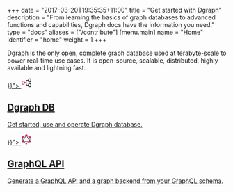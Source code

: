 +++
date = "2017-03-20T19:35:35+11:00"
title = "Get started with Dgraph"
description = "From learning the basics of graph databases to advanced functions and capabilities, Dgraph docs have the information you need."
type = "docs"
aliases = ["/contribute"]
[menu.main]
  name = "Home"
  identifier = "home"
  weight = 1
+++

<div class="container">
  <div class="landing">
    <div class="hero">
      <p>
         Dgraph is the only open, complete graph database used at terabyte-scale to power real-time use cases. It is open-source, scalable, distributed, highly available and lightning fast.
      </p>
      <!--p><b>Tip</b>: New to Dgraph? Take the <a href="https://dgraph.io/tour">Dgraph Tour</a> to run live queries in your browser. Then, try Dgraph as a <a href="https://cloud.dgraph.io">cloud service</a>, or <a href='/deploy/installation/'>download</a> Dgraph to deploy it yourself.</p-->
    </div>
    <div class="item">
      <a href="{{< relref "dgraph-overview.md">}}">
        <svg class="icon" xmlns="http://www.w3.org/2000/svg" width="24" height="24" viewBox="0 0 24 24" fill="none">
        <path d="M21.9995 14.6L21.9995 20.4C21.9995 20.7314 21.7309 21 21.3995 21L17.5995 21C17.2681 21 16.9995 20.7314 16.9995 20.4L16.9995 14.6C16.9995 14.2686 17.2681 14 17.5995 14L21.3995 14C21.7309 14 21.9995 14.2686 21.9995 14.6Z" stroke="#100C19" stroke-width="1.33333"/>
        <path d="M6.99951 9.1L6.99951 14.9C6.99951 15.2314 6.73088 15.5 6.39951 15.5L2.59951 15.5C2.26814 15.5 1.99951 15.2314 1.99951 14.9L1.99951 9.1C1.99951 8.76863 2.26814 8.5 2.59951 8.5L6.39951 8.5C6.73088 8.5 6.99951 8.76863 6.99951 9.1Z" stroke="#EF265A" stroke-width="1.33333"/>
        <path d="M21.9995 3.6L21.9995 9.4C21.9995 9.73137 21.7309 10 21.3995 10L17.5995 10C17.2681 10 16.9995 9.73137 16.9995 9.4L16.9995 3.6C16.9995 3.26863 17.2681 3 17.5995 3L21.3995 3C21.7309 3 21.9995 3.26863 21.9995 3.6Z" stroke="#100C19" stroke-width="1.33333"/>
        <path d="M16.9995 17.5L13.4995 17.5C12.3949 17.5 11.4995 16.6046 11.4995 15.5L11.4995 8.5C11.4995 7.3954 12.3949 6.5 13.4995 6.5L16.9995 6.5" stroke="#100C19" stroke-width="1.33333"/>
        <path d="M11.4995 12L6.99951 12" stroke="#100C19" stroke-width="1.33333"/></svg>
        <h2>Dgraph DB</h2>
        <p>
        Get started, use and operate Dgraph database.
        </p>
      </a>
    </div>
    <div class="item">
      <a  href="{{< relref "graphql/_index.md">}}">
        <svg class="icon" xmlns="http://www.w3.org/2000/svg" width="24" height="24" viewBox="0 0 24 24" fill="none">
          <path d="M2.52691 17.6612L3.37109 18.1592L12.7756 1.51639L11.9315 1.01839L2.52691 17.6612Z" fill="#100C19"/>
          <path d="M21.1509 16.332H2.3418V17.328H21.1509V16.332Z" fill="#100C19"/>
          <path d="M2.71302 16.8914L12.1211 22.4414L12.6085 21.5789L3.20042 16.0289L2.71302 16.8914Z" fill="#100C19"/>
          <path d="M10.8888 2.42656L20.2969 7.97656L20.7843 7.11403L11.3762 1.56403L10.8888 2.42656Z" fill="#100C19"/>
          <path d="M2.71181 7.11012L3.19922 7.97266L12.6073 2.42266L12.1199 1.56012L2.71181 7.11012Z" fill="#100C19"/>
          <path d="M10.7107 1.51639L20.1152 18.1592L20.9594 17.6612L11.5549 1.01839L10.7107 1.51639Z" fill="#100C19"/>
          <path d="M4.0627 6.44922H3.08789V17.5492H4.0627V6.44922Z" fill="#100C19"/>
          <path d="M20.4104 6.4502H19.4355V17.5502H20.4104V6.4502Z" fill="#100C19"/>
          <path d="M11.5235 21.2661L11.9492 22.0195L20.1317 17.1925L19.706 16.4391L11.5235 21.2661Z" fill="#100C19"/>
          <path d="M21.6995 17.874C21.1357 18.876 19.879 19.218 18.8984 18.642C17.9177 18.066 17.583 16.782 18.1467 15.78C18.7104 14.778 19.9671 14.436 20.9478 15.012C21.9344 15.594 22.2691 16.872 21.6995 17.874Z" fill="#EF265A"/>
          <path d="M5.34009 8.21973C4.77635 9.22173 3.51967 9.56373 2.53899 8.98773C1.55831 8.41173 1.22358 7.12773 1.78733 6.12573C2.35107 5.12373 3.60775 4.78173 4.58843 5.35773C5.56911 5.93973 5.90384 7.21773 5.34009 8.21973Z" fill="#EF265A"/>
          <path d="M1.79319 17.874C1.22944 16.872 1.56416 15.594 2.54485 15.012C3.52553 14.436 4.77634 14.778 5.34595 15.78C5.9097 16.782 5.57497 18.06 4.59429 18.642C3.60774 19.218 2.35693 18.876 1.79319 17.874Z" fill="#EF265A"/>
          <path d="M18.1545 8.21973C17.5908 7.21773 17.9255 5.93973 18.9062 5.35773C19.8869 4.78173 21.1377 5.12373 21.7073 6.12573C22.271 7.12773 21.9363 8.40573 20.9556 8.98773C19.9749 9.56373 18.7183 9.22173 18.1545 8.21973Z" fill="#EF265A"/>
          <path d="M11.7487 23.7476C10.6153 23.7476 9.69922 22.8116 9.69922 21.6536C9.69922 20.4956 10.6153 19.5596 11.7487 19.5596C12.882 19.5596 13.7981 20.4956 13.7981 21.6536C13.7981 22.8056 12.882 23.7476 11.7487 23.7476Z" fill="#EF265A"/>
          <path d="M11.7487 4.43995C10.6153 4.43995 9.69922 3.50395 9.69922 2.34595C9.69922 1.18795 10.6153 0.251953 11.7487 0.251953C12.882 0.251953 13.7981 1.18795 13.7981 2.34595C13.7981 3.50395 12.882 4.43995 11.7487 4.43995Z" fill="#EF265A"/></svg>
        <h2>GraphQL API</h2>
        <p>
          Generate a GraphQL API and a graph backend from your GraphQL schema.
        </p>
      </a>
    </div>
  </div>

  <!-- Join the Community -->

  <!--div class="join-the-community">

    <div class="community-buttons">
      <div class="community-item big-card black-card">
        <svg class="community-icon" xmlns="http://www.w3.org/2000/svg" width="80" height="80" viewBox="0 0 80 80" fill="none">
        <path d="M17.2188 58.2883L32.2432 71.0002H49.8583L52.4487 66.9324L66.9551 46.0849L59.1838 21.1697L50.8944 17.6104L30.6891 18.6273L22.3998 21.1697C19.6366 27.1019 14.0066 39.068 13.5922 39.4748C13.1777 39.8815 15.8372 52.1866 17.2188 58.2883Z" fill="#161614"/>
        <path d="M41.0002 11C24.4337 11 11 24.7413 11 41.6928C11 55.2537 19.596 66.7587 31.516 70.8172C33.0153 71.1013 33.5658 70.1514 33.5658 69.3407C33.5658 68.6088 33.5379 66.191 33.525 63.6263C25.1789 65.483 23.4178 60.005 23.4178 60.005C22.0531 56.4573 20.0868 55.514 20.0868 55.514C17.3649 53.609 20.292 53.6482 20.292 53.6482C23.3045 53.8647 24.8908 56.8111 24.8908 56.8111C27.5665 61.5033 31.909 60.1468 33.6209 59.3625C33.8902 57.3788 34.6676 56.0248 35.5256 55.2583C28.8621 54.4822 21.8574 51.8504 21.8574 40.0898C21.8574 36.7388 23.0293 34.0008 24.9484 31.8514C24.6369 31.0783 23.6101 27.9566 25.239 23.7289C25.239 23.7289 27.7583 22.904 33.4912 26.875C35.8843 26.195 38.4507 25.8539 41.0002 25.8422C43.5498 25.8539 46.1182 26.195 48.5157 26.875C54.2417 22.904 56.7575 23.7289 56.7575 23.7289C58.3904 27.9566 57.3631 31.0783 57.0516 31.8514C58.9752 34.0008 60.1391 36.7388 60.1391 40.0898C60.1391 51.8784 53.121 54.4741 46.4406 55.2339C47.5167 56.1864 48.4755 58.0543 48.4755 60.9178C48.4755 65.0246 48.4407 68.3298 48.4407 69.3407C48.4407 70.1575 48.9807 71.1145 50.5014 70.8131C62.4149 66.7501 71 55.2492 71 41.6928C71 24.7413 57.5682 11 41.0002 11ZM22.2361 54.7226C22.17 54.8751 21.9355 54.9208 21.7219 54.8161C21.5043 54.716 21.3821 54.5081 21.4526 54.3551C21.5172 54.1981 21.7522 54.1544 21.9693 54.2596C22.1874 54.3597 22.3116 54.5696 22.2361 54.7226ZM23.7117 56.0697C23.5687 56.2054 23.289 56.1424 23.0992 55.9279C22.903 55.714 22.8662 55.4278 23.0113 55.2901C23.1588 55.1544 23.4301 55.2179 23.6268 55.4319C23.823 55.6484 23.8613 55.9325 23.7117 56.0697ZM24.7241 57.7933C24.5403 57.924 24.2397 57.8015 24.0539 57.5285C23.8701 57.2556 23.8701 56.9283 24.0579 56.7972C24.2442 56.666 24.5403 56.7839 24.7286 57.0548C24.9119 57.3323 24.9119 57.6597 24.7241 57.7933ZM26.4363 59.7895C26.2718 59.975 25.9216 59.9252 25.6652 59.6721C25.4029 59.4246 25.3299 59.0734 25.4948 58.8879C25.6613 58.7018 26.0135 58.7542 26.2718 59.0053C26.5321 59.2523 26.6116 59.606 26.4363 59.7895ZM28.649 60.4634C28.5765 60.7038 28.2392 60.8131 27.8994 60.7109C27.5601 60.6057 27.338 60.3241 27.4066 60.0812C27.4771 59.8393 27.8159 59.7254 28.1582 59.8347C28.497 59.9394 28.7196 60.2189 28.649 60.4634ZM31.1673 60.7493C31.1757 61.0024 30.8876 61.2123 30.5309 61.2169C30.1722 61.225 29.8821 61.0202 29.8781 60.7711C29.8781 60.5154 30.1598 60.3076 30.5184 60.3015C30.8751 60.2944 31.1673 60.4977 31.1673 60.7493ZM33.6411 60.6522C33.6839 60.8992 33.436 61.1529 33.0817 61.2205C32.7335 61.2855 32.4111 61.133 32.3669 60.8881C32.3236 60.6349 32.576 60.3813 32.9238 60.3158C33.2785 60.2527 33.5959 60.4011 33.6411 60.6522Z" fill="#F4F4F4"/></svg>
        <div class="community-info">
          <h6>Contribute to Dgraph</h6>
          <p>View tracker and issues</p>
        </div>
        <a href="https://github.com/dgraph-io/dgraph" class="button" target="_blank">Github</a>
      </div>
      <div class="community-item big-card red-card">
        <svg class="community-icon" xmlns="http://www.w3.org/2000/svg" width="80" height="80" viewBox="0 0 80 80" fill="none">
          <path d="M66.2339 29.3771L66.2349 29.3793C72.2704 43.947 65.3462 60.6383 50.7832 66.6729L50.7821 66.6733C46.2557 68.5523 41.5348 69.1734 36.9917 68.707L35.2859 68.5319L34.8752 70.1967C34.3646 72.2662 32.9214 74.0644 30.8056 74.9419L30.8035 74.9427C27.2737 76.4115 23.223 74.7312 21.7613 71.1982L21.7605 71.1963C20.8849 69.0861 21.1375 66.7976 22.2448 64.965L23.1311 63.4982L21.8026 62.4157C18.2576 59.5273 15.3583 55.7519 13.4906 51.2285L13.4896 51.2263C7.45407 36.6586 14.3783 19.9673 28.9413 13.9327L28.9424 13.9323C33.4688 12.0533 38.1897 11.4322 42.7329 11.8986L44.4386 12.0737L44.8493 10.4089C45.3599 8.33941 46.8031 6.54121 48.9189 5.66374L48.921 5.66284C52.4508 4.19408 56.5015 5.87444 57.9632 9.4074L57.964 9.40932C58.8396 11.5195 58.587 13.808 57.4797 15.6406L56.5934 17.1074L57.9219 18.1899C61.4669 21.0783 64.3662 24.8537 66.2339 29.3771Z" fill="#100C19" stroke="#100C19" stroke-width="3.94497"/>
          <path d="M43.8246 30.7382L43.7414 30.9402H54.7223L42.244 43.4146H53.3437L31.5365 65.2153C31.9643 65.6311 32.309 66.13 32.5466 66.7122C33.5449 69.1358 32.3922 71.9158 29.9797 72.9138C28.7675 73.4246 27.4603 73.3771 26.3432 72.9138C25.7846 72.6881 25.2617 72.3554 24.8339 71.9158C24.3942 71.4881 24.0258 70.9535 23.7762 70.3476C22.7661 67.924 23.9189 65.1558 26.3432 64.146C27.5554 63.647 28.8626 63.6827 29.9797 64.146L35.9692 49.6756V49.64H24.9052L37.3834 37.1655H26.2838L48.1385 15.3174C47.7345 14.9135 47.4136 14.4145 47.1759 13.8561C46.1777 11.4325 47.3185 8.66436 49.7428 7.65452C50.955 7.15554 52.2623 7.19119 53.3794 7.6664C53.9142 7.88025 54.4133 8.20102 54.8411 8.61684C55.3046 9.05641 55.6849 9.59103 55.9463 10.2207C56.9446 12.6443 55.8037 15.4243 53.3794 16.4223C52.1672 16.9213 50.8718 16.8856 49.7547 16.4223L43.8246 30.7263V30.7382Z" fill="white"/></svg>
        <div class="community-info">
          <h6>Contribute to Dgraph</h6>
          <p>View tracker and issues</p>
        </div>
        <a href="https://discuss.dgraph.io/" class="button" target="_blank">Discuss</a>
      </div>
    </div>

  </div>
</div-->

<style>
  .content-wrapper {
    margin: 0 auto;
    max-width: 100%;
    border: none;
  }
  article {
    max-width: none;
  }
  article h1 {
    border: none;
  }
  #sidebar {
    display: none;
  }
  article h1.post-title {
    display: none;
  }

  @media all and (min-width:800px) {
    .content-wrapper {
      padding-top: 76px;
    }
  }
</style>
